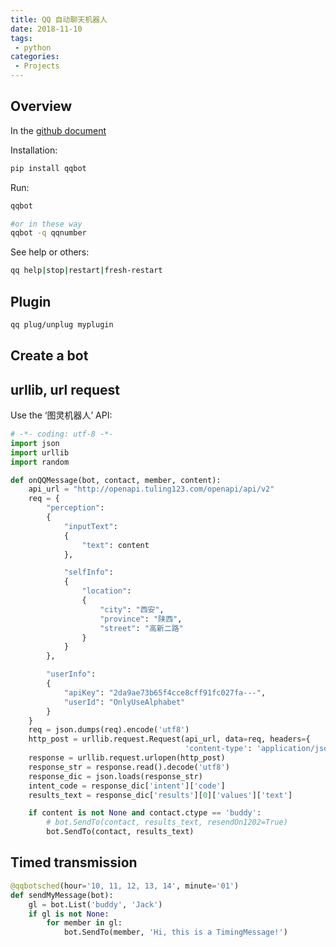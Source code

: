 ```yaml
---
title: QQ 自动聊天机器人
date: 2018-11-10
tags:
 - python
categories:
 - Projects
---
```


## Overview

In the [github document](https://github.com/pandolia/qqbot/blob/master/README.MD)

Installation:

```bash
pip install qqbot
```

Run:  

```bash
qqbot

#or in these way
qqbot -q qqnumber
```

See help or others:

```bash
qq help|stop|restart|fresh-restart
```

## Plugin

```bash
qq plug/unplug myplugin
```

## Create a bot

## urllib, url request

Use the ‘图灵机器人’ API:

```python
# -*- coding: utf-8 -*-
import json
import urllib
import random

def onQQMessage(bot, contact, member, content):
    api_url = "http://openapi.tuling123.com/openapi/api/v2"
    req = {
        "perception":
        {
            "inputText":
            {
                "text": content
            },

            "selfInfo":
            {
                "location":
                {
                    "city": "西安",
                    "province": "陕西",
                    "street": "高新二路"
                }
            }
        },

        "userInfo":
        {
            "apiKey": "2da9ae73b65f4cce8cff91fc027fa---",
            "userId": "OnlyUseAlphabet"
        }
    }
    req = json.dumps(req).encode('utf8')
    http_post = urllib.request.Request(api_url, data=req, headers={
                                       'content-type': 'application/json'})
    response = urllib.request.urlopen(http_post)
    response_str = response.read().decode('utf8')
    response_dic = json.loads(response_str)
    intent_code = response_dic['intent']['code']
    results_text = response_dic['results'][0]['values']['text']

    if content is not None and contact.ctype == 'buddy':
        # bot.SendTo(contact, results_text, resendOn1202=True)
        bot.SendTo(contact, results_text)
```

## Timed transmission

```python
@qqbotsched(hour='10, 11, 12, 13, 14', minute='01')
def sendMyMessage(bot):
    gl = bot.List('buddy', 'Jack')
    if gl is not None:
        for member in gl:
            bot.SendTo(member, 'Hi, this is a TimingMessage!')
```

